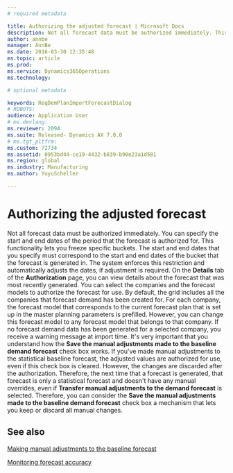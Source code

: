 ```yaml
---
# required metadata

title: Authorizing the adjusted forecast | Microsoft Docs
description: Not all forecast data must be authorized immediately. This article explains how you can specify the period that a forecast is authorized for. It also explains how you can authorize the forecast for specific companies and forecast models.
author: annbe
manager: AnnBe
ms.date: 2016-03-30 12:35:48
ms.topic: article
ms.prod: 
ms.service: Dynamics365Operations
ms.technology: 

# optional metadata

keywords: ReqDemPlanImportForecastDialog
# ROBOTS: 
audience: Application User
# ms.devlang: 
ms.reviewer: 2094
ms.suite: Released- Dynamics AX 7.0.0
# ms.tgt_pltfrm: 
ms.custom: 72734
ms.assetid: 0953bd44-ce19-4432-b839-b90e23a1d581
ms.region: global
ms.industry: Manufacturing
ms.author: YuyuScheller

---
```


# Authorizing the adjusted forecast

Not all forecast data must be authorized immediately. You can specify the start and end dates of the period that the forecast is authorized for. This functionality lets you freeze specific buckets. The start and end dates that you specify must correspond to the start and end dates of the bucket that the forecast is generated in. The system enforces this restriction and automatically adjusts the dates, if adjustment is required. On the **Details** tab of the **Authorization** page, you can view details about the forecast that was most recently generated. You can select the companies and the forecast models to authorize the forecast for use. By default, the grid includes all the companies that forecast demand has been created for. For each company, the forecast model that corresponds to the current forecast plan that is set up in the master planning parameters is prefilled. However, you can change this forecast model to any forecast model that belongs to that company. If no forecast demand data has been generated for a selected company, you receive a warning message at import time. It's very important that you understand how the **Save the manual adjustments made to the baseline demand forecast** check box works. If you've made manual adjustments to the statistical baseline forecast, the adjusted values are authorized for use, even if this check box is cleared. However, the changes are discarded after the authorization. Therefore, the next time that a forecast is generated, that forecast is only a statistical forecast and doesn't have any manual overrides, even if **Transfer manual adjustments to the demand forecast** is selected. Therefore, you can consider the **Save the manual adjustments made to the baseline demand forecast** check box a mechanism that lets you keep or discard all manual changes.

See also
--------

[Making manual adjustments to the baseline forecast](http://ax.help.dynamics.com/en/wiki/making-manual-adjustments-to-the-baseline-forecast/)

[Monitoring forecast accuracy](http://ax.help.dynamics.com/en/wiki/monitoring-forecast-accuracy/)

